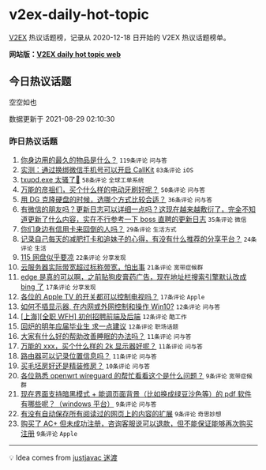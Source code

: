 # v2ex-daily-hot-topic

[V2EX](https://www.v2ex.com/) 热议话题榜，记录从 2020-12-18 日开始的 V2EX 热议话题榜单。

**网站版：[V2EX daily hot topic web](https://boojack.github.io/v2ex-daily-hot-topic-web/)**

## 今日热议话题

<!-- TODAY BEGIN -->

空空如也

数据更新于 2021-08-29 02:10:30

<!-- TODAY END -->

### 昨日热议话题

<!-- YESTERDAY BEGIN -->

1. [你身边用的最久的物品是什么？](https://www.v2ex.com/t/798486) `119条评论` `问与答`
1. [实测：通过换绑微信手机号可以开启 CallKit](https://www.v2ex.com/t/798484) `83条评论` `iOS`
1. [txupd.exe 太骚了🐶](https://www.v2ex.com/t/798463) `58条评论` `全球工单系统`
1. [万能的彦祖们，买个什么样的电动牙刷好呢？](https://www.v2ex.com/t/798459) `50条评论` `问与答`
1. [用 DG 克隆硬盘的时候，选哪个方式比较合适？](https://www.v2ex.com/t/798471) `36条评论` `问与答`
1. [有微信的朋友吗？更新日志可以详细一点吗？这现在越来越敷衍了，完全不知道更新了什么内容，实在不行参考一下 boss 直聘的更新日志](https://www.v2ex.com/t/798485) `35条评论` `微信`
1. [你们身边有信用卡来回倒的人吗？](https://www.v2ex.com/t/798511) `29条评论` `生活方式`
1. [记录自己每天的减肥打卡和追妹子的心得，有没有什么推荐的分享平台？](https://www.v2ex.com/t/798491) `24条评论` `生活`
1. [115 网盘似乎要凉](https://www.v2ex.com/t/798534) `22条评论` `分享发现`
1. [云服务器实际带宽超过标称带宽，怕出事](https://www.v2ex.com/t/798521) `21条评论` `宽带症候群`
1. [edge 是真的可以啊，之前贴狗皮膏药广告，现在地址栏搜索引擎默认改成 bing 了](https://www.v2ex.com/t/798550) `17条评论` `分享发现`
1. [各位的 Apple TV 的开关都可以控制电视吗？](https://www.v2ex.com/t/798512) `17条评论` `Apple`
1. [如何不插显示器, 在内网或外网控制和操作 Win10?](https://www.v2ex.com/t/798545) `12条评论` `问与答`
1. [[上海][全职 WFH] 初创招聘前端及后端](https://www.v2ex.com/t/798528) `12条评论` `酷工作`
1. [回炉的明年应届毕业生 求一点建议](https://www.v2ex.com/t/798505) `12条评论` `职场话题`
1. [大家有什么好的帮助改善睡眠的办法吗？](https://www.v2ex.com/t/798535) `11条评论` `问与答`
1. [万能的 xxx，买个什么样的 2k 显示器好呢？](https://www.v2ex.com/t/798501) `11条评论` `问与答`
1. [路由器可以记录位置信息吗？](https://www.v2ex.com/t/798498) `11条评论` `问与答`
1. [买毛坯房好还是精装修房？](https://www.v2ex.com/t/798469) `10条评论` `问与答`
1. [各位熟悉 openwrt wireguard 的帮忙看看这个是什么问题？](https://www.v2ex.com/t/798565) `9条评论` `宽带症候群`
1. [现在界面支持暗黑模式 + 能调页面背景（比如换成绿豆沙色等）的 pdf 软件有哪些呢？（windows 平台）](https://www.v2ex.com/t/798544) `9条评论` `问与答`
1. [有没有自动保存所有阅读过的网页上的内容的扩展](https://www.v2ex.com/t/798536) `9条评论` `奇思妙想`
1. [购买了 AC+ 但未成功注册，咨询客服说可以退款，但不能保证能够再次购买注册](https://www.v2ex.com/t/798516) `9条评论` `Apple`

<!-- YESTERDAY END -->

---

💡 Idea comes from [justjavac 迷渡](https://github.com/justjavac/)
